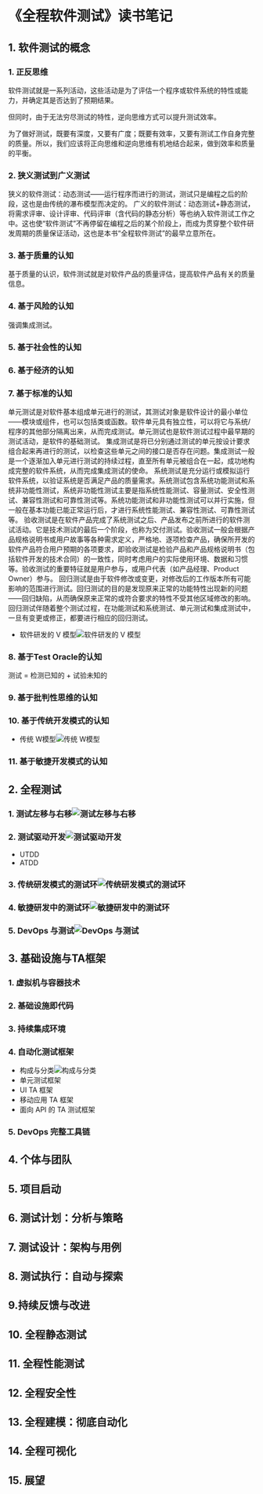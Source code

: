 # 《全程软件测试》读书笔记

## 1. 软件测试的概念

### 1. 正反思维

软件测试就是一系列活动，这些活动是为了评估一个程序或软件系统的特性或能力，并确定其是否达到了预期结果。

但同时，由于无法穷尽测试的特性，逆向思维方式可以提升测试效率。

为了做好测试，既要有深度，又要有广度；既要有效率，又要有测试工作自身完整的质量。所以，我们应该将正向思维和逆向思维有机地结合起来，做到效率和质量的平衡。

### 2. 狭义测试到广义测试

狭义的软件测试：动态测试——运行程序而进行的测试，测试只是编程之后的阶段，这也是由传统的瀑布模型而决定的。
广义的软件测试：动态测试+静态测试，将需求评审、设计评审、代码评审（含代码的静态分析）等也纳入软件测试工作之中。这也使“软件测试”不再停留在编程之后的某个阶段上，而成为贯穿整个软件研发周期的质量保证活动，这也是本书“全程软件测试”的最早立意所在。

### 3. 基于质量的认知

基于质量的认识，软件测试就是对软件产品的质量评估，提高软件产品有关的质量信息。

### 4. 基于风险的认知

强调集成测试。

### 5. 基于社会性的认知

### 6. 基于经济的认知

### 7. 基于标准的认知


单元测试是对软件基本组成单元进行的测试，其测试对象是软件设计的最小单位——模块或组件，也可以包括类或函数。软件单元具有独立性，可以将它与系统/程序的其他部分隔离出来，从而完成测试。单元测试也是软件测试过程中最早期的测试活动，是软件的基础测试。
集成测试是将已分别通过测试的单元按设计要求组合起来再进行的测试，以检查这些单元之间的接口是否存在问题。集成测试一般是一个逐渐加入单元进行测试的持续过程，直至所有单元被组合在一起，成功地构成完整的软件系统，从而完成集成测试的使命。
系统测试是充分运行或模拟运行软件系统，以验证系统是否满足产品的质量需求。系统测试包含系统功能测试和系统非功能性测试，系统非功能性测试主要是指系统性能测试、容量测试、安全性测试、兼容性测试和可靠性测试等。系统功能测试和非功能性测试可以并行实施，但一般在基本功能已能正常运行后，才进行系统性能测试、兼容性测试、可靠性测试等。
验收测试是在软件产品完成了系统测试之后、产品发布之前所进行的软件测试活动。它是技术测试的最后一个阶段，也称为交付测试。验收测试一般会根据产品规格说明书或用户故事等各种需求定义，严格地、逐项检查产品，确保所开发的软件产品符合用户预期的各项要求，即验收测试是检验产品和产品规格说明书（包括软件开发的技术合同）的一致性，同时考虑用户的实际使用环境、数据和习惯等。验收测试的重要特征就是用户参与，或用户代表（如产品经理、Product Owner）参与。
回归测试是由于软件修改或变更，对修改后的工作版本所有可能影响的范围进行测试。回归测试的目的是发现原来正常的功能特性出现新的问题——回归缺陷，从而确保原来正常的或符合要求的特性不受其他区域修改的影响。回归测试伴随着整个测试过程，在功能测试和系统测试、单元测试和集成测试中，一旦有变更或修正，都要进行相应的回归测试。

- 软件研发的 V 模型![软件研发的 V 模型](assets/891f6bec88d37ed9c34ad578a5b1852e9634446508a073fb516306bb19c4220b.png)

### 8. 基于Test Oracle的认知

测试 = 检测已知的 + 试验未知的

### 9. 基于批判性思维的认知

### 10. 基于传统开发模式的认知

- 传统 W模型![传统 W模型](assets/b88e12038130d9b70a6d68ac1795da5dc70854dc747d77cef7188be0de3cd3e2.png)

### 11. 基于敏捷开发模式的认知

## 2. 全程测试

### 1. 测试左移与右移![测试左移与右移](assets/f52fbfd890860968eea39bef049a29e7e18ad9bf65df3b7c48f70b6058b85d23.png)

### 2. 测试驱动开发![测试驱动开发](assets/47bbe249ab4996654a20997c5a27c066a382e4179623195e9d5ed02810305829.png)

- UTDD
- ATDD

### 3. 传统研发模式的测试环![传统研发模式的测试环](assets/7d764e41a6384401d12279528a684defbb8f2e5f3aefc7a05a3ca920a04fad60.png)

### 4. 敏捷研发中的测试环![敏捷研发中的测试环](assets/f75d1aeb5e1debf8fb0bc046a213c5c0668fbb9a1d1b25d30789d80de27313e5.png)

### 5. DevOps 与测试![DevOps 与测试](assets/14a18a65918e1a0553759fed0ed2edffba105eef95ce88e1986e388981325d54.png)

## 3. 基础设施与TA框架

### 1. 虚拟机与容器技术

### 2. 基础设施即代码

### 3. 持续集成环境

### 4. 自动化测试框架

- 构成与分类![构成与分类](assets/bf1765588066b0283443feb569c37b8e363ded2eab92c862154ecdf48681b4b1.png)
- 单元测试框架
- UI TA 框架
- 移动应用 TA 框架
- 面向 API 的 TA 测试框架

### 5. DevOps 完整工具链

## 4. 个体与团队

## 5. 项目启动

## 6. 测试计划：分析与策略

## 7. 测试设计：架构与用例

## 8. 测试执行：自动与探索

## 9.持续反馈与改进

## 10. 全程静态测试

## 11. 全程性能测试

## 12. 全程安全性

## 13. 全程建模：彻底自动化

## 14. 全程可视化

## 15. 展望
